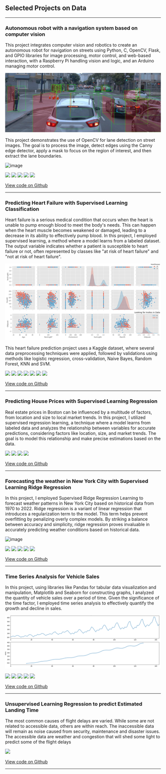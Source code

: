 ## Selected Projects on Data

---

### Autonomous robot with a navigation system based on computer vision

This project integrates computer vision and robotics to create an autonomous robot for navigation on streets using Python, C, OpenCV, Flask, and GPIO libraries for image processing, motor control, and web-based interaction, with a Raspberry Pi handling vision and logic, and an Arduino managing motor control.

<img src= 'https://github.com/sofiasawczenko/sofiasawczenko.github.io/blob/master/images/object_detection2.jpg?raw=true'/>

This project demonstrates the use of OpenCV for lane detection on street images. The goal is to process the image, detect edges using the Canny edge detector, apply a mask to focus on the region of interest, and then extract the lane boundaries.

![image](https://github.com/user-attachments/assets/8391d225-290a-4701-b47b-0afd5561897b)

[![](https://img.shields.io/badge/Python-white?logo=Python)](#) [![](https://img.shields.io/badge/Jupyter-white?logo=Jupyter)](#) [![](https://img.shields.io/badge/RaspberryPi-white?logo=raspberrypi&logoColor=A22846)](#) [![](https://img.shields.io/badge/Arduino-white?logo=Arduino&logoColor=00878F)](#) [![](https://img.shields.io/badge/C/C++-white?logo=Cplusplus&logoColor=00599C)](#)

[View code on Github](https://github.com/sofiasawczenko/autonomous_robot_computer_vision)

---

### Predicting Heart Failure with Supervised Learning Classification 
Heart failure is a serious medical condition that occurs when the heart is unable to pump enough blood to meet the body's needs. This can happen when the heart muscle becomes weakened or damaged, leading to a decrease in its ability to effectively pump blood.  In this project, I employed supervised learning, a method where a model learns from a labeled dataset. The output variable indicates whether a patient is susceptible to heart failure or not, often represented by classes like "at risk of heart failure" and "not at risk of heart failure".

<img src= 'https://github.com/sofiasawczenko/sofiasawczenko.github.io/blob/master/images/imagem_heart.png?raw=true'/>

This heart failure prediction project uses a Kaggle dataset, where several data preprocessing techniques were applied, followed by validations using methods like logistic regression, cross-validation, Naive Bayes, Random Forest, KNN and SVM.

[![](https://img.shields.io/badge/Python-white?logo=Python)](#) [![](https://img.shields.io/badge/Jupyter-white?logo=Jupyter)](#) [![](https://img.shields.io/badge/Anaconda-white?logo=anaconda)](#) [![](https://img.shields.io/badge/sklearn-white?logo=scikit-learn)](#) [![](https://img.shields.io/badge/Pandas-white?logo=pandas)](#) [![](https://img.shields.io/badge/Numpy-white?logo=numpy)](#) [![](https://img.shields.io/badge/Matplot-white?logo=Matplot)](#) 

[View code on Github](https://github.com/sofiasawczenko/heart_failure_forecasting)

---

### Predicting House Prices with Supervised Learning Regression
Real estate prices in Boston can be influenced by a multitude of factors, from location and size to local market trends. In this project, I utilized supervised regression learning, a technique where a model learns from labeled data and analyzes the relationship between variables for accurate predictions, considering factors like location, size, and market trends. The goal is to model this relationship and make precise estimations based on the data.

[![](https://img.shields.io/badge/Python-white?logo=Python)](#) [![](https://img.shields.io/badge/Jupyter-white?logo=Jupyter)](#) [![](https://img.shields.io/badge/Anaconda-white?logo=anaconda)](#) [![](https://img.shields.io/badge/Sklearn-white?logo=scikit-learn)](#)

[View code on Github](https://github.com/sofiasawczenko/forecasting_house_price/tree/main)

---

### Forecasting the weather in New York City with Supervised Learning Ridge Regression 
In this project, I employed Supervised Ridge Regression Learning to forecast weather patterns in New York City based on historical data from 1970 to 2022. Ridge regression is a variant of linear regression that introduces a regularization term to the model. This term helps prevent overfitting by penalizing overly complex models. By striking a balance between accuracy and simplicity, ridge regression proves invaluable in accurately predicting weather conditions based on historical data.

![image](https://github.com/user-attachments/assets/d2f24fab-9c94-4909-b62f-e0bbf5e4849e)

[![](https://img.shields.io/badge/Python-white?logo=Python)](#) [![](https://img.shields.io/badge/Jupyter-white?logo=Jupyter)](#) [![](https://img.shields.io/badge/Anaconda-white?logo=anaconda)](#) [![](https://img.shields.io/badge/Sklearn-white?logo=scikit-learn)](#) [![](https://img.shields.io/badge/Pandas-white?logo=pandas)](#)

[View code on Github](https://github.com/sofiasawczenko/weather_forecasting/tree/main)

---

### Time Series Analysis for Vehicle Sales
In this project, using libraries like Pandas for tabular data visualization and manipulation, Matplotlib and Seaborn for constructing graphs, I analyzed the quantity of vehicle sales over a period of time. Given the significance of the time factor, I employed time series analysis to effectively quantify the growth and decline in sales.

<img src= 'https://github.com/sofiasawczenko/sofiasawczenko.github.io/blob/master/images/Captura%20de%20tela%202023-09-24%20162000.png?raw=true'/>

[![](https://img.shields.io/badge/Python-white?logo=Python)](#) [![](https://img.shields.io/badge/Jupyter-white?logo=Jupyter)](#) [![](https://img.shields.io/badge/Matplot-white?logo=Matplot)](#) [![](https://img.shields.io/badge/Seaborn-white?logo=seaborn)](#) [![](https://img.shields.io/badge/Pandas-white?logo=pandas)](#)

[View code on Github](https://github.com/sofiasawczenko/time_series_analysis/blob/main/TimeSeries-checkpoint.ipynb)

---

### Unsupervised Learning Regression to predict Estimated Landing Time
The most common causes of flight delays are varied. While some are not related to accessible data, others are within reach. The inaccessible data will remain as noise caused from security, maintenance and disaster issues. The accessible data are weather and congestion that will shed some light to predict some of the flight delays

[![](https://img.shields.io/badge/Python-white?logo=Python)](#) 

[View code on Github]()

---
